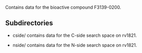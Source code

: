 Contains data for the bioactive compound F3139-0200.

## Subdirectories

- cside/ contains data for the C-side search space on rv1821.

- nside/ contains data for the N-side search space on rv1821.

